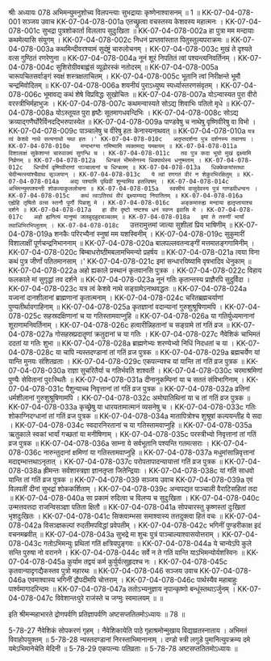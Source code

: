 श्रीः
अध्यायः 078
अभिमन्युमनुशोच्य विलपन्त्याः सुभद्रायाः कृष्णेनाश्वासनम् ॥ 1 ॥
KK-07-04-078-001	सञ्जय उवाच 
KK-07-04-078-001a	एतच्छ्रुत्वा वचस्तस्य केशवस्य महात्मनः ।
KK-07-04-078-001c	सुभद्रा पुत्रशोकार्ता विललाप सुदुःखिता ॥
KK-07-04-078-002a	हा पुत्रा मम मन्दायाः कथमेत्यासि संयुगम् ।
KK-07-04-078-002c	निधनं प्राप्तवांस्तात पितुस्तुल्यपराक्रमः ॥
KK-07-04-078-003a	कथमिन्दीवरश्यामं सुदंष्ट्रं चारुलोचनम् ।
KK-07-04-078-003c	मुखं ते दृश्यते वत्स गुण्ठितं रणरेणुना ॥
KK-07-04-078-004a	नूनं शूरं निपतितं त्वां पश्यन्त्यनिवर्तिनम् ।
KK-07-04-078-004c	सुशिरोग्रीवबाह्वंसं व्यूढोरस्कं नतोदरम् ॥
KK-07-04-078-005a	चारूपचितसर्वाङ्गं स्वक्षं शस्त्रक्षताचितम् ।
KK-07-04-078-005c	भूतानि त्वां निरीक्षन्ते भूमौ चन्द्रमिवोदितम् ॥
KK-07-04-078-006a	शयनीयं पुराऽध्युष्य स्पर्ध्यास्तरणसंवृतम् ।
KK-07-04-078-006c	भूमावद्य कथं शेषे विप्रविद्धः सुखोचितः ॥
KK-07-04-078-007a	योऽन्वास्यत पुरा वीरो वरस्त्रीभिर्महाभुजः ।
KK-07-04-078-007c	कथमन्वास्यते सोऽद्य शिवाभिः पतितो मृधे ॥
KK-07-04-078-008a	योऽस्तूयत पुरा हृष्टैः सूतमागधवन्दिभिः ।
KK-07-04-078-008c	सोऽद्य क्रव्याद्गणैर्घोरैर्विनदद्भिरुपास्येत ॥
KK-07-04-078-009a	पाण्डवेषु च नाथेषु वृष्णिवीरेषु वा विभो ।
KK-07-04-078-009c	पाञ्चालेषु च वीरेषु हतः केनास्यनाथवत् ॥
KK-07-04-078-010a	`यत्र त्वं केशवे नाथे सत्यनाथो यथा हतः ।'
KK-07-04-078-010c	अतृप्तदर्शना पुत्र दर्शनस्य तवानघ ।
KK-07-04-078-010e	मन्दभाग्या गमिष्यामि व्यक्तमद्य यमक्षयम् ॥
KK-07-04-078-011a	विशालाक्षं सुकेशान्तं चारुवाक्यं सुगन्धि च ।
KK-07-04-078-011c	तव पुत्र कदा भूयो मुखं द्रक्ष्यामि निर्व्रणम् ॥
KK-07-04-078-012a	धिग्बलं भीमसेनस्य धिक्पार्थस्य धनुष्मताम् ।
KK-07-04-078-012c	धिग्वीर्यं वृष्णिवीराणां पाञ्चालानां च धिग्बलम् ॥
KK-07-04-078-013a	धिक्केकयांस्तथा चेदीन्मत्स्यांश्चैवाथ सृञ्जयान् ।
KK-07-04-078-013c	ये त्वां रणगतं वीरं न शेकुरभिरक्षितुम् ॥
KK-07-04-078-014a	अद्य पश्यामि पृथिवीं शून्यामिव हतत्विषम् ।
KK-07-04-078-014c	अभिमन्युमपश्यन्ती शोकव्याकुललोचना ॥
KK-07-04-078-015a	स्वस्रीयं वासुदेवस्य पुत्रं गाण्डवीधन्वनः ।
KK-07-04-078-015c	कथं त्वाऽतिरथं वीरं द्रक्ष्याम्यद्य निपातितम् ॥
KK-07-04-078-016a	एह्येहि तृषितो वत्स स्तनौ पूर्णौ पिबाशु मे ।
KK-07-04-078-016c	अङ्कमारुह्य मन्दाया ह्यतृप्तायाश्च दर्शने ॥
KK-07-04-078-017a	हा वीर दृष्टो नष्टश्च धनं स्वप्न इवासि मे ।
KK-07-04-078-017c	अहो ह्यनित्यं मानुष्यं जलबुद्बुदचञ्चलम् ॥
KK-07-04-078-018a	इमां ते तरुणीं भार्यां तवाधिभिरभिप्लुताम् ।
KK-07-04-078-018c	`उत्तरामुत्तमां जात्या सुशीलां प्रिय भाषिणीम् ॥
KK-07-04-078-019a	शनकैः परिरभ्यैनां स्नुषां मम यशस्विनीम् ।
KK-07-04-078-019c	सुकुमारीं विशालाक्षीं पूर्णचन्द्रनिभाननाम् ॥
KK-07-04-078-020a	बालपल्लवतन्वङ्गीं मत्तमातङ्गगामिनीम् ।
KK-07-04-078-020c	बिम्बाधरोष्ठीमबलामभिमन्यो प्रहर्षय ॥
KK-07-04-078-021a	त्वया विना कथं पुत्र जीर्णां पतितमानसाम् ।'
KK-07-04-078-021c	इमां सन्धारयिष्यामि वृषभादिव धेनुकाम् ॥
KK-07-04-078-022a	अहो ह्यकाले प्रस्थानं कृतवानसि पुत्रक ।
KK-07-04-078-022c	विहाय फलकाले मां सुगृद्धां तव दर्शने ॥
KK-07-04-078-023a	नूनं गतिः कृतान्तस्य प्राज्ञैरपि सुदुर्विदा ।
KK-07-04-078-023c	यत्र त्वं केशवे नाथे सङ्ग्रामेऽनाथवद्धतः ॥
KK-07-04-078-024a	यज्वनां दानशीलानां ब्राह्मणानां कृतात्मनाम् ।
KK-07-04-078-024c	चरितब्रह्मचर्याणां पुण्यतीर्थावगाहिनाम् ॥
KK-07-04-078-025a	कृतज्ञानां वदान्यानां गुरुशुश्रूषिणामपि ।
KK-07-04-078-025c	सहस्रदक्षिणानां च या गतिस्तामवाप्नुहि ॥
KK-07-04-078-026a	या गतिर्युध्यमानानां शूराणामनिवर्तिनाम् ।
KK-07-04-078-026c	हत्वारीन्निहतानां च सङ्ग्रामे तां गतिं व्रज ॥
KK-07-04-078-027a	गोसहस्रप्रदातॄणां क्रतुदानां च या गतिः ।
KK-07-04-078-027c	नैवेशिकं चाभिमतं ददतां या गतिः शुभा ॥
KK-07-04-078-028a	ब्राह्मणेभ्यः शरण्येभ्यो निधिं निदधतां च या ।
KK-07-04-078-028c	या चापि न्यस्तदण्डानां तां गतिं व्रज पुत्रक ॥
KK-07-04-078-029a	ब्रह्मचर्येण यां यान्ति मुनयः संशितव्रताः ।
KK-07-04-078-029c	एकपत्न्यश्च यां यान्ति तां गतिं व्रज पुत्रक ॥
KK-07-04-078-030a	राज्ञा सुचरितैर्या च गतिर्भवति शाश्वती ।
KK-07-04-078-030c	चरमाश्रमिणां पुण्यैः सेवितानां पुरःस्थितैः ॥
KK-07-04-078-031a	दीनानुकम्पिनां या च सततं संविभागिनाम् ।
KK-07-04-078-031c	पैशुन्याच्च निवृत्तानां तां गतिं व्रज पुत्रक ॥
KK-07-04-078-032a	व्रतिनां धर्मशीलानां गुरुशुश्रूषिणामपि ।
KK-07-04-078-032c	अमोघातिथिनां या च तां गतिं व्रज पुत्रक ॥
KK-07-04-078-033a	कृच्छ्रेषु या धारयतामात्मानं व्यसनेषु च ।
KK-07-04-078-033c	गतिः शोकाग्निदग्धानां तां गतिं व्रज पुत्रक ॥
KK-07-04-078-034a	मातापित्रोश्च शुश्रूषां कल्पयन्तीह ये सदा ।
KK-07-04-078-034c	स्वदारनिरतानां च या गतिस्तामवाप्नुहि ॥
KK-07-04-078-035a	ऋतुकाले स्वकां भार्यां गच्छतां या मनीषिणाम् ।
KK-07-04-078-035c	परस्त्रीभ्यो निवृत्तानां तां गतिं व्रज पुत्रक ॥
KK-07-04-078-036a	साम्ना ये सर्वभूतानि पश्यन्ति गतमत्सराः ।
KK-07-04-078-036c	नारुन्तुदानां क्षमिणां या गतिस्तामवाप्नुहि ॥
KK-07-04-078-037a	मधुमांसान्निवृत्तानां मदाद्दम्भात्तथाऽनृतात् ।
KK-07-04-078-037c	परोपतापादन्यायात्तां गतिं व्रज पुत्रक ॥
KK-07-04-078-038a	ह्रीमन्तः सर्वशास्त्रज्ञा ज्ञानतृप्ता जितेन्द्रियाः ।
KK-07-04-078-038c	यां गतिं साधवो यान्ति तां गतिं व्रज पुत्रक ॥
KK-07-04-078-039	सञ्जय उवाच 
KK-07-04-078-039a	एवं विलपतीं दीनां सुभद्रां शोककर्शिताम् ।
KK-07-04-078-039c	अन्वपद्यत पाञ्चाली वैराटिसहितां तदा ॥
KK-07-04-078-040a	सा प्रकामं रुदित्वा च विलप्य च सुदुःखिता ।
KK-07-04-078-040c	उन्मत्तवत्तदा राजन्विसञ्ज्ञा पतिता क्षितौ ॥
KK-07-04-078-041a	सोपचारस्तु कृष्णस्तां दुःखितां भृशदुःखितः ।
KK-07-04-078-041c	सिक्त्वाम्भसा समाश्वास्य तत्तदुक्त्वा हितं वचः ॥
KK-07-04-078-042a	विसञ्ज्ञकल्पां रुदतीमपविद्धां प्रवेपतीम् ।
KK-07-04-078-042c	भगिनीं पुण्डरीकाक्ष इदं वचनमब्रवीत् ॥
KK-07-04-078-043a	सुभद्रे मा शुचः पुत्रं पाञ्चाल्याश्वासयोत्तराम् ।
KK-07-04-078-043c	गतोऽभिमन्युः प्रथितां गतिं क्षत्रियपुङ्गवः ॥
KK-07-04-078-044a	ये चान्येऽपि कुले सन्ति पुरुषा नो वरानने ।
KK-07-04-078-044c	सर्वे न ते गतिं यान्ति याऽभिमन्योर्यशस्विनः ॥
KK-07-04-078-045a	कुर्याम तद्वयं कर्म कुर्युर्यत्सुहृदश्च नः ।
KK-07-04-078-045c	कृतवान्यादृगद्यैकस्तव पुत्रो महारथः ॥
KK-07-04-078-046	सञ्जय उवाच 
KK-07-04-078-046a	एवमाश्वास्य भगिनीं द्रौपदीमपि चोत्तराम् ।
KK-07-04-078-046c	पार्थस्यैव महाबाहुः पार्श्वमागादरिन्दमः ॥
KK-07-04-078-047a	ततोऽभ्यनुज्ञाय नृपान्कृष्णो बन्धूंस्तथाऽर्जुनम् ।
KK-07-04-078-047c	विवेशान्तःपुरे राजंस्ते च जग्मुः स्वमालयम् ॥ ॥

इति श्रीमन्महाभारते द्रोणपर्वणि प्रतिज्ञापर्वणि अष्टसप्ततितमोऽध्यायः ॥ 78 ॥

5-78-27 नैवेशिकं सोपकरणं गृहम् । नैवेशिकायेति पाठे गृहाश्रमोन्मुखाय विद्याव्रतस्नाताय । अभिमतं विवाहोपयुक्तम् ॥ 5-78-28 न्यस्तदण्डानां निरस्ताभिमानानाम् । दण्डो स्त्री लगुडे पुमानित्युपक्रम्य दमे यमेऽभिमानेचेति मेदिनी ॥ 5-78-29 एकपत्न्यः पतिव्रताः ॥ 5-78-78 अष्टसप्ततितमोऽध्यायः ॥
